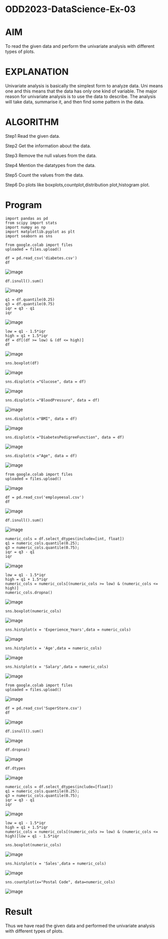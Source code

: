 # ODD2023-DataScience-Ex-03

# AIM
To read the given data and perform the univariate analysis with different types of plots.

# EXPLANATION
Univariate analysis is basically the simplest form to analyze data. Uni means one and this means that the data has only one kind of variable. The major reason for univariate analysis is to use the data to describe. The analysis will take data, summarise it, and then find some pattern in the data.

# ALGORITHM
Step1
Read the given data.

Step2
Get the information about the data.

Step3
Remove the null values from the data.

Step4
Mention the datatypes from the data.

Step5
Count the values from the data.

Step6
Do plots like boxplots,countplot,distribution plot,histogram plot.

# Program
```
import pandas as pd
from scipy import stats
import numpy as np
import matplotlib.pyplot as plt
import seaborn as sns
```
```
from google.colab import files
uploaded = files.upload()
```
```
df = pd.read_csv('diabetes.csv')
df
```
![image](https://github.com/Poojariyaa/Ex-3/assets/127511817/a6ea260d-3b5a-439b-beb2-9e3d5dacc035)

```
df.isnull().sum()
```
![image](https://github.com/Poojariyaa/Ex-3/assets/127511817/e3d55637-10a7-43ad-9e58-0925f0e92a67)


```
q1 = df.quantile(0.25)
q3 = df.quantile(0.75)
iqr = q3 - q1
iqr
```
![image](https://github.com/Poojariyaa/Ex-3/assets/127511817/581d674e-fae1-43d4-ada6-2a188347289c)

```
low = q1 - 1.5*iqr
high = q1 + 1.5*iqr
df = df[(df >= low) & (df <= high)]
df
```
![image](https://github.com/Poojariyaa/Ex-3/assets/127511817/f35b0281-ba8c-44d0-9088-e11373999036)

```
sns.boxplot(df)
```
![image](https://github.com/Poojariyaa/Ex-3/assets/127511817/bf55926d-5ffb-4b51-93c6-519b872669c2)

```
sns.displot(x ="Glucose", data = df)
```
![image](https://github.com/Poojariyaa/Ex-3/assets/127511817/18cbea11-21f7-4c6c-9193-5d23ef4c6de4)

```
sns.displot(x ="BloodPressure", data = df)
```
![image](https://github.com/Poojariyaa/Ex-3/assets/127511817/0b1cf8e5-4486-426a-bcfb-9be46c90487b)

```
sns.displot(x ="BMI", data = df)
```
![image](https://github.com/Poojariyaa/Ex-3/assets/127511817/741ca1a7-fa6e-4c3a-9339-df26c839f440)


```
sns.displot(x ="DiabetesPedigreeFunction", data = df)
```
![image](https://github.com/Poojariyaa/Ex-3/assets/127511817/82745abc-2a74-442a-a8b2-32e9b1ca1350)

```
sns.displot(x ="Age", data = df)
```
![image](https://github.com/Poojariyaa/Ex-3/assets/127511817/2318f36d-e47a-4672-bd6e-5456d98d990b)

```
from google.colab import files
uploaded = files.upload()
```
![image](https://github.com/Poojariyaa/Ex-3/assets/127511817/d550eb46-5a04-4b08-8243-9f12f2eb30ce)

```
df = pd.read_csv('employeesal.csv')
df
```
![image](https://github.com/Poojariyaa/Ex-3/assets/127511817/51054db4-a545-413f-a210-ff102ed00236)

```
df.isnull().sum()
```
![image](https://github.com/Poojariyaa/Ex-3/assets/127511817/8348115e-443a-4b3c-b3c3-1d5e48a2bfdb)

```
numeric_cols = df.select_dtypes(include=[int, float])
q1 = numeric_cols.quantile(0.25);
q3 = numeric_cols.quantile(0.75);
iqr = q3 - q1
iqr
```
![image](https://github.com/Poojariyaa/Ex-3/assets/127511817/2e033507-b1b5-43de-85a2-7abd5fbd5799)

```
low = q1 - 1.5*iqr
high = q1 + 1.5*iqr
numeric_cols = numeric_cols[(numeric_cols >= low) & (numeric_cols <= high)]
numeric_cols.dropna()
```
![image](https://github.com/Poojariyaa/Ex-3/assets/127511817/a45ab7fa-606e-4e0d-8907-08d8e4c62836)

```
sns.boxplot(numeric_cols)
```
![image](https://github.com/Poojariyaa/Ex-3/assets/127511817/4d524d86-3c79-437c-8261-b65b7c00e2bc)

```
sns.histplot(x = 'Experience_Years',data = numeric_cols)
```
![image](https://github.com/Poojariyaa/Ex-3/assets/127511817/62e54e82-b483-4d3a-8c72-968fe275da82)

```
sns.histplot(x = 'Age',data = numeric_cols)
```
![image](https://github.com/Poojariyaa/Ex-3/assets/127511817/848c29f9-6709-4ef9-a2ea-fe6834ae284c)

```
sns.histplot(x = 'Salary',data = numeric_cols)
```
![image](https://github.com/Poojariyaa/Ex-3/assets/127511817/94ba43c7-b559-4429-8ce8-64bd5ef629f8)

```
from google.colab import files
uploaded = files.upload()
```
![image](https://github.com/Poojariyaa/Ex-3/assets/127511817/7398f533-74d8-4b2e-a476-46a77430fd71)

```
df = pd.read_csv('SuperStore.csv')
df
```
![image](https://github.com/Poojariyaa/Ex-3/assets/127511817/ec8c3286-4921-4953-baae-82fa7ac592e4)

```
df.isnull().sum()
```
![image](https://github.com/Poojariyaa/Ex-3/assets/127511817/814e6dc3-f30f-411a-9c4c-c7f1ea764ca0)

```
df.dropna()
```
![image](https://github.com/Poojariyaa/Ex-3/assets/127511817/fdfe2e7b-a35f-4056-ae1e-dd77813d795e)

```
df.dtypes
```
![image](https://github.com/Poojariyaa/Ex-3/assets/127511817/ef588fdb-621b-4563-a6d3-cac3570b1485)

```
numeric_cols = df.select_dtypes(include=[float])
q1 = numeric_cols.quantile(0.25);
q3 = numeric_cols.quantile(0.75);
iqr = q3 - q1
iqr
```
![image](https://github.com/Poojariyaa/Ex-3/assets/127511817/45f95291-9b5f-416b-bb86-61f4c071a345)

```
low = q1 - 1.5*iqr
high = q1 + 1.5*iqr
numeric_cols = numeric_cols[(numeric_cols >= low) & (numeric_cols <= high)]low = q1 - 1.5*iqr
```
```
sns.boxplot(numeric_cols)
```
![image](https://github.com/Poojariyaa/Ex-3/assets/127511817/a9038bd1-cefa-4e4a-97ba-e0fa2c557ae5)

```
sns.histplot(x = 'Sales',data = numeric_cols)
```
![image](https://github.com/Poojariyaa/Ex-3/assets/127511817/8ee72968-3466-47a9-9d32-113d3e4c0a88)

```
sns.countplot(x="Postal Code", data=numeric_cols)
```
![image](https://github.com/Poojariyaa/Ex-3/assets/127511817/a588d377-0cd3-4b74-a676-e85e3bf9dc16)

# Result
Thus we have read the given data and performed the univariate analysis with different types of plots.
